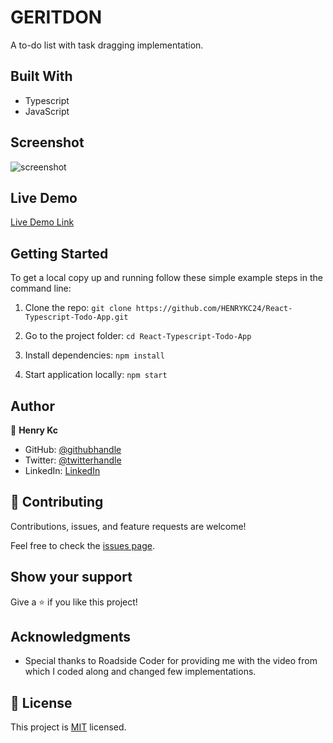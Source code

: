 # GERITDON
A to-do list with task dragging implementation.

## Built With

- Typescript
- JavaScript

## Screenshot
![screenshot](https://upww.screenrec.com/images/f_G5rOiuI1jXSUNTWDKbCgmyl9eAFhxk67.png)

## Live Demo

[Live Demo Link](https://henrykc24.github.io/React-Typescript-Todo-App/)


## Getting Started


To get a local copy up and running follow these simple example steps in the command line:

1. Clone the repo: `git clone https://github.com/HENRYKC24/React-Typescript-Todo-App.git`

2. Go to the project folder: `cd React-Typescript-Todo-App`

3. Install dependencies: `npm install`

4. Start application locally: `npm start`



## Author

👤 **Henry Kc**

- GitHub: [@githubhandle](https://github.com/henrykc24)
- Twitter: [@twitterhandle](https://twitter.com/henrykc24)
- LinkedIn: [LinkedIn](https://linkedin.com/in/henry-kc)


## 🤝 Contributing

Contributions, issues, and feature requests are welcome!

Feel free to check the [issues page](https://github.com/HENRYKC24/React-Typescript-Todo-App/issues/).

## Show your support

Give a ⭐️ if you like this project!

## Acknowledgments

- Special thanks to Roadside Coder for providing me with the video from which I coded along and changed few implementations.

## 📝 License

This project is [MIT](./LICENSE) licensed.
